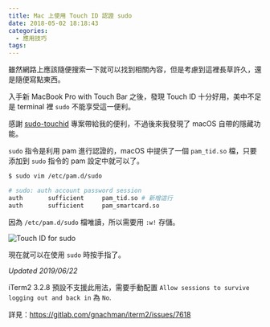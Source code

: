 ```yaml
---
title: Mac 上使用 Touch ID 認證 sudo
date: 2018-05-02 18:18:43
categories:
  - 應用技巧
tags:
---
```


雖然網路上應該隨便搜索一下就可以找到相關內容，但是考慮到這裡長草許久，還是隨便寫點東西。

入手新 MacBook Pro with Touch Bar 之後，發現 Touch ID 十分好用，美中不足是 terminal 裡 `sudo` 不能享受這一便利。

<!--more-->

感謝 [sudo-touchid](https://github.com/mattrajca/sudo-touchid) 專案帶給我的便利，不過後來我發現了 macOS 自帶的隱藏功能。

`sudo` 指令是利用 pam 進行認證的，macOS 中提供了一個 `pam_tid.so` 檔，只要添加到 `sudo` 指令的 pam 設定中就可以了。

```bash
$ sudo vim /etc/pam.d/sudo

# sudo: auth account password session
auth       sufficient     pam_tid.so # 新增這行
auth       sufficient     pam_smartcard.so
```

因為 `/etc/pam.d/sudo` 檔唯讀，所以需要用 `:w!` 存儲。

![Touch ID for sudo](87c01ec7gy1frgnmgy396j20oq08ct9o.jpg)

現在就可以在使用 `sudo` 時按手指了。

*Updated 2019/06/22*

iTerm2 3.2.8 預設不支援此用法，需要手動配置 `Allow sessions to survive logging out and back in` 為 `No`.

詳見：https://gitlab.com/gnachman/iterm2/issues/7618
